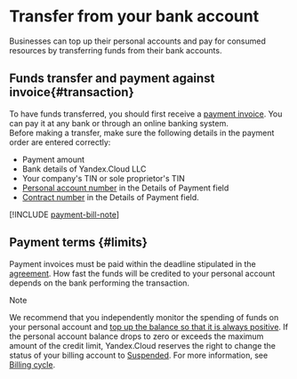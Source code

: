 # Transfer from your bank account

Businesses can top up their personal accounts and pay for consumed resources by transferring funds from their bank accounts.

## Funds transfer and payment against invoice{#transaction}

To have funds transferred, you should first receive a [payment invoice](../concepts/bill.md). You can pay it at any bank or through an online banking system.
<br/>Before making a transfer, make sure the following details in the payment order are entered correctly:

   - Payment amount
   - Bank details of Yandex.Cloud LLC
   - Your company's TIN or sole proprietor's TIN
   - [Personal account number](../concepts/personal-account.md#id) in the Details of Payment field
   - [Contract number](../concepts/contract.md) in the Details of Payment field.

[!INCLUDE [payment-bill-note](../_includes/payment-bill-note.md)]

## Payment terms  {#limits}

Payment invoices must be paid within the deadline stipulated in the [agreement]( ../concepts/contract.md). How fast the funds will be credited to your personal account depends on the bank performing the transaction.

> [!NOTE]
>
> We recommend that you independently monitor the spending of funds on your personal account and [top up the balance so that it is always positive](../operations/pay-the-bill.md). If the personal account balance drops to zero or exceeds the maximum amount of the credit limit, Yandex.Cloud reserves the right to change the status of your billing account to [Suspended](../concepts/billing-account.md#conditions). For more information, see [Billing cycle](../payment/billing-cycle-business.md).
>
